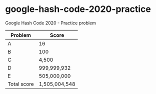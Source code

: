 # google-hash-code-2020-practice
Google Hash Code 2020 - Practice problem

| Problem     | Score         |
| ----------- | ------------- |
| A           | 16            |
| B           | 100           |
| C           | 4,500         |
| D           | 999,999,932   |
| E           | 505,000,000   |
| Total score | 1,505,004,548 |
